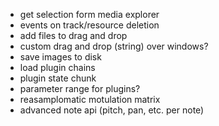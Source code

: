 - get selection form media explorer
- events on track/resource deletion
- add files to drag and drop
- custom drag and drop (string) over windows?
- save images to disk
- load plugin chains
- plugin state chunk
- parameter range for plugins?
- reasamplomatic motulation matrix
- advanced note api (pitch, pan, etc. per note)
